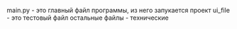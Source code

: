 main.py - это главный файл программы, из него запукается проект
ui_file - это тестовый файл
остальные файлы - технические
